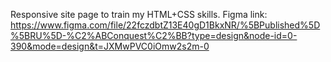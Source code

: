 Responsive site page to train my HTML+CSS skills.
Figma link: https://www.figma.com/file/22fczdbtZ13E40gD1BkxNR/%5BPublished%5D%5BRU%5D-%C2%ABConquest%C2%BB?type=design&node-id=0-390&mode=design&t=JXMwPVC0iOmw2s2m-0
